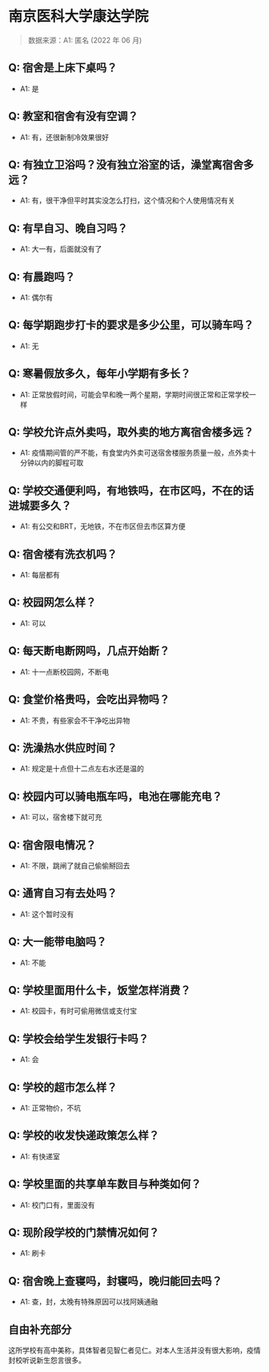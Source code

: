 # 南京医科大学康达学院

> 数据来源：A1: 匿名 (2022 年 06 月)

## Q: 宿舍是上床下桌吗？

- A1: 是

## Q: 教室和宿舍有没有空调？

- A1: 有，还很新制冷效果很好

## Q: 有独立卫浴吗？没有独立浴室的话，澡堂离宿舍多远？

- A1: 有，很干净但平时其实没怎么打扫，这个情况和个人使用情况有关

## Q: 有早自习、晚自习吗？

- A1: 大一有，后面就没有了

## Q: 有晨跑吗？

- A1: 偶尔有

## Q: 每学期跑步打卡的要求是多少公里，可以骑车吗？

- A1: 无

## Q: 寒暑假放多久，每年小学期有多长？

- A1: 正常放假时间，可能会早和晚一两个星期，学期时间很正常和正常学校一样

## Q: 学校允许点外卖吗，取外卖的地方离宿舍楼多远？

- A1: 疫情期间管的严不能，有食堂内外卖可送宿舍楼服务质量一般，点外卖十分钟以内的脚程可取

## Q: 学校交通便利吗，有地铁吗，在市区吗，不在的话进城要多久？

- A1: 有公交和BRT，无地铁，不在市区但去市区算方便

## Q: 宿舍楼有洗衣机吗？

- A1: 每层都有

## Q: 校园网怎么样？

- A1: 可以

## Q: 每天断电断网吗，几点开始断？

- A1: 十一点断校园网，不断电

## Q: 食堂价格贵吗，会吃出异物吗？

- A1: 不贵，有些家会不干净吃出异物

## Q: 洗澡热水供应时间？

- A1: 规定是十点但十二点左右水还是温的

## Q: 校园内可以骑电瓶车吗，电池在哪能充电？

- A1: 可以，宿舍楼下就可充

## Q: 宿舍限电情况？

- A1: 不限，跳闸了就自己偷偷掰回去

## Q: 通宵自习有去处吗？

- A1: 这个暂时没有

## Q: 大一能带电脑吗？

- A1: 不能

## Q: 学校里面用什么卡，饭堂怎样消费？

- A1: 校园卡，有时可偷用微信或支付宝

## Q: 学校会给学生发银行卡吗？

- A1: 会

## Q: 学校的超市怎么样？

- A1: 正常物价，不坑

## Q: 学校的收发快递政策怎么样？

- A1: 有快递室

## Q: 学校里面的共享单车数目与种类如何？

- A1: 校门口有，里面没有

## Q: 现阶段学校的门禁情况如何？

- A1: 刷卡

## Q: 宿舍晚上查寝吗，封寝吗，晚归能回去吗？

- A1: 查，封，太晚有特殊原因可以找阿姨通融

## 自由补充部分

这所学校有高中美称，具体智者见智仁者见仁。对本人生活并没有很大影响，疫情封校听说新生怨言很多。